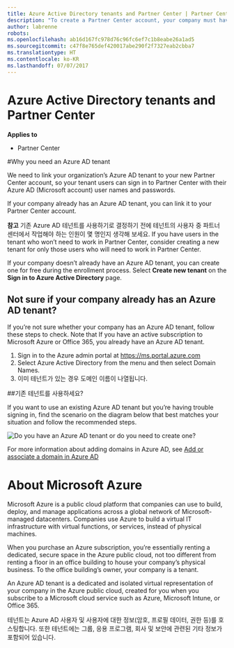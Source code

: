```yaml
---
title: Azure Active Directory tenants and Partner Center | Partner Center
description: "To create a Partner Center account, your company must have an Azure Active Directory (Azure AD) tenant. Azure AD is Microsoft’s cloud-based directory and identity management service."
author: labrenne
robots: 
ms.openlocfilehash: ab16d167fc978d76c96fc6ef7c1b8eabe26a1ad5
ms.sourcegitcommit: c47f8e765def420017abe290f2f7327eab2cbba7
ms.translationtype: HT
ms.contentlocale: ko-KR
ms.lasthandoff: 07/07/2017
---
```

# <a name="azure-active-directory-tenants-and-partner-center"></a>Azure Active Directory tenants and Partner Center  

**Applies to**

-  Partner Center

#<a name="why-you-need-an-azure-ad-tenant"></a>Why you need an Azure AD tenant

We need to link your organization’s Azure AD tenant to your new Partner Center account, so your tenant users can sign in to Partner Center with their Azure AD (Microsoft account) user names and passwords.

If your company already has an Azure AD tenant, you can link it to your Partner Center account. 

**참고** 기존 Azure AD 테넌트를 사용하기로 결정하기 전에 테넌트의 사용자 중 파트너 센터에서 작업해야 하는 인원이 몇 명인지 생각해 보세요. If you have users in the tenant who won’t need to work in Partner Center, consider creating a new tenant for only those users who will need to work in Partner Center.

If your company doesn’t already have an Azure AD tenant, you can create one for free during the enrollment process. Select **Create new tenant** on the **Sign in to Azure Active Directory** page. 


## <a name="not-sure-if-your-company-already-has-an-azure-ad-tenant"></a>Not sure if your company already has an Azure AD tenant?

If you’re not sure whether your company has an Azure AD tenant, follow these steps to check. Note that If you have an active subscription to Microsoft Azure or Office 365, you already have an Azure AD tenant.
1.  Sign in to the Azure admin portal at https://ms.portal.azure.com
2.  Select Azure Active Directory from the menu and then select Domain Names.
3.  이미 테넌트가 있는 경우 도메인 이름이 나열됩니다.

##<a name="using-an-existing-tenant"></a>기존 테넌트를 사용하세요?

If you want to use an existing Azure AD tenant but you’re having trouble signing in, find the scenario on the diagram below that best matches your situation and follow the recommended steps. 

![Do you have an Azure AD tenant or do you need to create one?](images/onboardingAADFlow.png)

For more information about adding domains in Azure AD, see [Add or associate a domain in Azure AD](https://docs.microsoft.com/azure/active-directory/active-directory-add-domain)

# <a name="about-microsoft-azure"></a>About Microsoft Azure

Microsoft Azure is a public cloud platform that companies can use to build, deploy, and manage applications across a global network of Microsoft-managed datacenters. Companies use Azure to build a virtual IT infrastructure with virtual functions, or services, instead of physical machines. 

When you purchase an Azure subscription, you’re essentially renting a dedicated, secure space in the Azure public cloud, not too different from renting a floor in an office building to house your company’s physical business. To the office building’s owner, your company is a tenant. 

An Azure AD tenant is a dedicated and isolated virtual representation of your company in the Azure public cloud, created for you when you subscribe to a Microsoft cloud service such as Azure, Microsoft Intune, or Office 365. 

테넌트는 Azure AD 사용자 및 사용자에 대한 정보(암호, 프로필 데이터, 권한 등)를 호스팅합니다. 또한 테넌트에는 그룹, 응용 프로그램, 회사 및 보안에 관련된 기타 정보가 포함되어 있습니다. 
